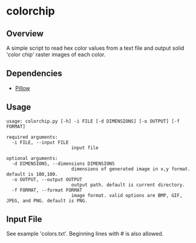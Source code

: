 # colorchip
## Overview
A simple script to read hex color values from a text file and output solid 'color chip' raster images of each color.
## Dependencies
- [Pillow](https://github.com/python-pillow/Pillow "Pillow")
## Usage
```
usage: colorchip.py [-h] -i FILE [-d DIMENSIONS] [-o OUTPUT] [-f FORMAT]

required arguments:
  -i FILE, --input FILE
                        input file

optional arguments:
  -d DIMENSIONS, --dimensions DIMENSIONS
                        dimensions of generated image in x,y format. default is 100,100.
  -o OUTPUT, --output OUTPUT
                        output path. default is current directory.
  -f FORMAT, --format FORMAT
                        image format. valid options are BMP, GIF, JPEG, and PNG. default is PNG.
```
## Input File
See example 'colors.txt'. Beginning lines with # is also allowed.
